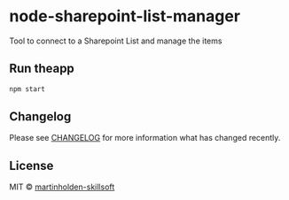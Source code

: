 # node-sharepoint-list-manager
Tool to connect to a Sharepoint List and manage the items

## Run theapp

```bash
npm start
```

## Changelog
Please see [CHANGELOG](CHANGELOG.md) for more information what has changed recently.

## License
MIT © [martinholden-skillsoft](12408585+martinholden-skillsoft@users.noreply.github.com)